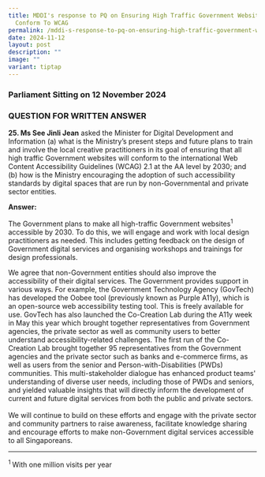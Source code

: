 ```yaml
---
title: MDDI's response to PQ on Ensuring High Traffic Government Websites
  Conform To WCAG
permalink: /mddi-s-response-to-pq-on-ensuring-high-traffic-government-websites-conform-to-wcag/
date: 2024-11-12
layout: post
description: ""
image: ""
variant: tiptap
---
```

<h3>Parliament Sitting on 12 November 2024</h3>
<h3>QUESTION FOR WRITTEN ANSWER</h3>
<p><strong>25. Ms See Jinli Jean</strong> asked the Minister for Digital Development
and Information (a) what is the Ministry’s present steps and future plans
to train and involve the local creative practitioners in its goal of ensuring
that all high traffic Government websites will conform to the international
Web Content Accessibility Guidelines (WCAG) 2.1 at the AA level by 2030;
and (b) how is the Ministry encouraging the adoption of such accessibility
standards by digital spaces that are run by non-Governmental and private
sector entities.</p>
<p><strong>Answer:</strong>
</p>
<p>The Government plans to make all high-traffic Government websites<sup>1</sup> accessible
by 2030. To do this, we will engage and work with local design practitioners
as needed. This includes getting feedback on the design of Government digital
services and organising workshops and trainings for design professionals.</p>
<p>We agree that non-Government entities should also improve the accessibility
of their digital services. The Government provides support in various ways.
For example, the Government Technology Agency (GovTech) has developed the
Oobee tool (previously known as Purple A11y), which is an open-source web
accessibility testing tool. This is freely available for use. GovTech has
also launched the Co-Creation Lab during the A11y week in May this year
which brought together representatives from Government agencies, the private
sector as well as community users to better understand accessibility-related
challenges. The first run of the Co-Creation Lab brought together 95 representatives
from the Government agencies and the private sector such as banks and e-commerce
firms, as well as users from the senior and Person-with-Disabilities (PWDs)
communities. This multi-stakeholder dialogue has enhanced product teams'
understanding of diverse user needs, including those of PWDs and seniors,
and yielded valuable insights that will directly inform the development
of current and future digital services from both the public and private
sectors.
<br>
<br>We will continue to build on these efforts and engage with the private
sector and community partners to raise awareness, facilitate knowledge
sharing and encourage efforts to make non-Government digital services accessible
to all Singaporeans.</p>
<hr>
<p><sup>1 </sup>With one million visits per year
<br>
</p>